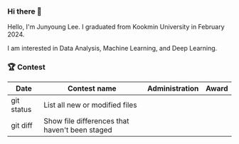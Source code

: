 ### Hi there 👋
Hello, I'm Junyoung Lee. 
I graduated from Kookmin University in February 2024. 

I am interested in Data Analysis, Machine Learning, and Deep Learning.


### 🏆 Contest
| Date    | Contest name                                    | Administration | Award |
| ---------- | ---------------------------------------------- |--------------|--------------|
| git status | List all new or modified files                 |
| git diff   | Show file differences that haven't been staged |

<!--
**JunYeong-2/JunYeong-2** is a ✨ _special_ ✨ repository because its `README.md` (this file) appears on your GitHub profile.

Here are some ideas to get you started:

- 🔭 I’m currently working on ...
- 🌱 I’m currently learning ...
- 👯 I’m looking to collaborate on ...
- 🤔 I’m looking for help with ...
- 💬 Ask me about ...
- 📫 How to reach me: ...
- 😄 Pronouns: ...
- ⚡ Fun fact: ...
-->
